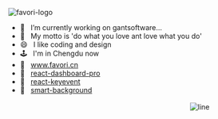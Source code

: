 

![favori-logo](https://user-images.githubusercontent.com/13197560/131251197-7b3d7b82-c202-48fd-9635-6892f9011a97.png)
- 🔭  &nbsp; I’m currently working on gantsoftware...
- 👹  &nbsp; My motto is 'do what you love ant love what you do'
- 😄  &nbsp; I like coding and design
- 🕹  &nbsp; I'm in Chengdu now 
- 📖  &nbsp; www.favori.cn
- 🦁  &nbsp; <a href="https://yuanguandong.github.io/react-dashboard-pro/" target="_blank">react-dashboard-pro</a>
- 🐽  &nbsp; [react-keyevent](https://react-keyevent.netlify.app)
- 🐷  &nbsp; [smart-background](https://yuanguandong.github.io/smart-background/)  &nbsp;&nbsp;&nbsp;&nbsp;&nbsp;&nbsp;&nbsp;&nbsp;&nbsp;&nbsp;&nbsp;&nbsp;&nbsp;&nbsp;&nbsp;&nbsp;&nbsp;&nbsp;&nbsp;&nbsp;&nbsp;&nbsp;&nbsp;&nbsp;&nbsp;&nbsp;&nbsp;&nbsp;&nbsp;&nbsp;&nbsp;&nbsp;&nbsp;&nbsp;&nbsp;&nbsp;&nbsp;&nbsp;&ensp;&emsp;&emsp;&emsp;&emsp;&emsp;&emsp;&emsp;&emsp;&emsp;&emsp;&emsp;&emsp;&emsp;&emsp;&emsp;&emsp;&emsp;&emsp;&emsp;&emsp;&emsp;&emsp;&emsp;&emsp;&emsp;&emsp;&emsp;&emsp;&emsp;&emsp;&emsp;&emsp;&emsp;&emsp;&emsp;&emsp;&emsp;&emsp;&emsp;&emsp;&emsp;&emsp;&emsp;&emsp;&emsp;&emsp;&emsp;     ![line](https://user-images.githubusercontent.com/13197560/131251511-2b37b081-4452-439c-aa18-3793b36eb868.png)






